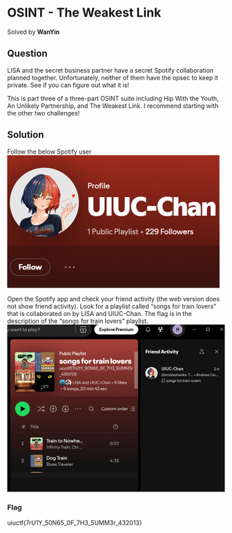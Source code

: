 # OSINT - The Weakest Link
Solved by **WanYin**

## Question
LISA and the secret business partner have a secret Spotify collaboration planned together. Unfortunately, neither of them have the opsec to keep it private. See if you can figure out what it is!

This is part three of a three-part OSINT suite including Hip With the Youth, An Unlikely Partnership, and The Weakest Link. I recommend starting with the other two challenges!

## Solution
Follow the below Spotify user
![Profile](profile.png)

Open the Spotify app and check your friend activity (the web version does not show friend activity). Look for a playlist called “songs for train lovers” that is collaborated on by LISA and UIUC-Chan. The flag is in the description of the “songs for train lovers” playlist.
![Flag](activity.png)

### Flag
uiuctf{7rU1Y_50N65_0F_7H3_5UMM3r_432013}


